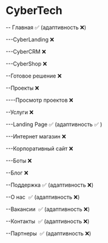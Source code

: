 # CyberTech
-- Главная :white_check_mark: (адаптивность :x:)

---CyberLanding :x:

---CyberCRM :x:

---CyberShop :x:

--Готовое решение :x:

--Проекты :x:

----Просмотр проектов :x:

--Услуги :x:

---Landing Page :white_check_mark: (адаптивность :white_check_mark: )



---Интернет магазин :x:

---Корпоративный сайт :x:

---Боты :x:

--Блог :x:

--Поддержка :white_check_mark: (адаптивность :x:)

--О нас  :white_check_mark: (адаптивность :x:)

--Вакансии  :white_check_mark: (адаптивность :x:)

--Контакты  :white_check_mark: (адаптивность :x:)

--Партнеры  :white_check_mark: (адаптивность :x:)

